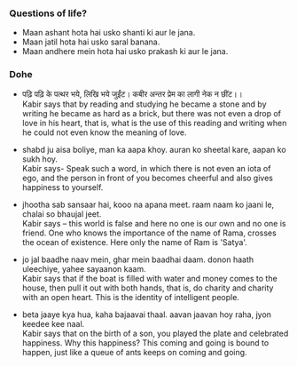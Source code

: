  ### Questions of life?
- Maan ashant hota hai usko shanti ki aur le jana.
- Maan jatil hota hai usko saral banana.
- Maan andhere mein hota hai usko prakash ki aur le jana.     


### Dohe

- पढ़ि पढ़ि के पत्थर भये, लिखि भये जुईंट। कबीर अन्तर प्रेम का लागी नेक न छींट।।     
Kabir says that by reading and studying he became a stone and by writing he became as hard as a brick, but there was not even a drop of love in his heart, that is, what is the use of this reading and writing when he could not even know the meaning of love.


- shabd ju aisa boliye, man ka aapa khoy. auran ko sheetal kare, aapan ko sukh hoy.     
Kabir says- Speak such a word, in which there is not even an iota of ego, and the person in front of you becomes cheerful and also gives happiness to yourself.


- jhootha sab sansaar hai, kooo na apana meet. raam naam ko jaani le, chalai so bhaujal jeet.           
Kabir says – this world is false and here no one is our own and no one is friend. One who knows the importance of the name of Rama, crosses the ocean of existence. Here only the name of Ram is 'Satya'.

- jo jal baadhe naav mein, ghar mein baadhai daam. donon haath uleechiye, yahee sayaanon kaam.    
Kabir says that if the boat is filled with water and money comes to the house, then pull it out with both hands, that is, do charity and charity with an open heart. This is the identity of intelligent people.

- beta jaaye kya hua, kaha bajaavai thaal. aavan jaavan hoy raha, jyon keedee kee naal.     
Kabir says that on the birth of a son, you played the plate and celebrated happiness. Why this happiness? This coming and going is bound to happen, just like a queue of ants keeps on coming and going.
